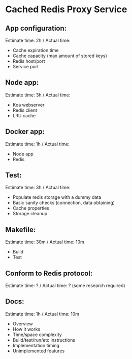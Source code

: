# Cached Redis Proxy Service

## App configuration:
Estimate time: 2h / Actual time:
- Cache expiration time
- Cache capacity (max amount of stored keys)
- Redis host/port
- Service port

## Node app:
Estimate time: 3h / Actual time:
- Koa webserver
- Redis client
- LRU cache

## Docker app:
Estimate time: 1h / Actual time:
- Node app
- Redis

## Test:
Estimate time: 3h / Actual time:
- Populate redis storage with a dummy data
- Basic sanity checks (connection, data obtaining)
- Cache properties
- Storage cleanup

## Makefile:
Estimate time: 30m / Actual time: 10m
- Build
- Test

## Conform to Redis protocol:
Estimate time: ? / Actual time: ? (some research required)

## Docs:
Estimate time: 1h / Actual time: 10m
- Overview
- How it works
- Time/space complexity
- Build/test/run/etc instructions
- Implementation timing
- Unimplemented features
